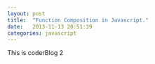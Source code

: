 ```yaml
---
layout: post
title:  "Function Composition in Javascript."
date:   2013-11-13 20:51:39
categories: javascript
---
```


This is coderBlog 2